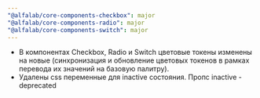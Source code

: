 ```yaml
---
"@alfalab/core-components-checkbox": major
"@alfalab/core-components-radio": major
"@alfalab/core-components-switch": major
---
```


- В компонентах Checkbox, Radio и Switch цветовые токены изменены на новые (синхронизация и обновление цветовых токенов в рамках перевода их значений на базовую палитру).
- Удалены css переменные для inactive состояния. Пропс inactive - deprecated
